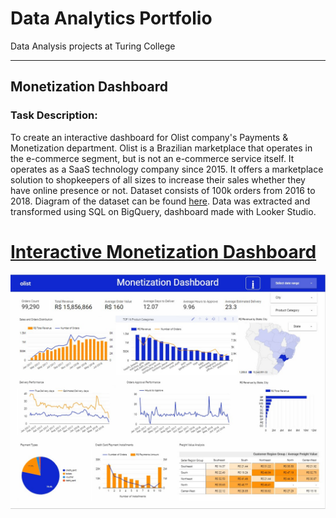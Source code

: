 # Data Analytics Portfolio
Data Analysis projects at Turing College

___________________________________________________________________________________

## Monetization Dashboard

### Task Description:
To create an interactive dashboard for Olist company's Payments & Monetization department. Olist is a Brazilian marketplace that operates in the e-commerce segment, but is not an e-commerce service itself. It operates as a SaaS technology company since 2015. It offers a marketplace solution to shopkeepers of all sizes to increase their sales whether they have online presence or not. Dataset consists of 100k orders from 2016 to 2018. Diagram of the dataset can be found [here](https://github.com/AstaPrismontiene/Data_Analytics_Portfolio/blob/main/olist_diagram_of_dataset.png). 
Data was extracted and transformed using SQL on BigQuery, dashboard made with Looker Studio.

# [Interactive Monetization Dashboard](https://lookerstudio.google.com/reporting/9dc19e0d-139c-4bc2-972b-08b3a961c8f7/page/tEnnC/edit)

![](https://github.com/AstaPrismontiene/Data_Analytics_Portfolio/blob/main/monetization_dashboard.jpg)
